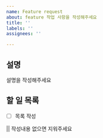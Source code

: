 ```yaml
---
name: Feature request
about: feature 작업 사항을 작성해주세요
title: ''
labels: ''
assignees: ''

---
```


## 설명
설명을 작성해주세요

## 할 일 목록
- [ ] 목록 작성

||<!-- ## 기타사항 -->
작성내용 없으면 지워주세요
